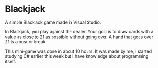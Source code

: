 # Blackjack

A simple Blackjack game made in Visual Studio.

In Blackjack, you play against the dealer. Your goal is to draw cards with a value as close to 21 as possible without going over. A hand that goes over 21 is a bust or break.

This mini-game was done in about 10 hours. It was made by me, I started studying C# earlier this week but I have knowledge about programming itself.
